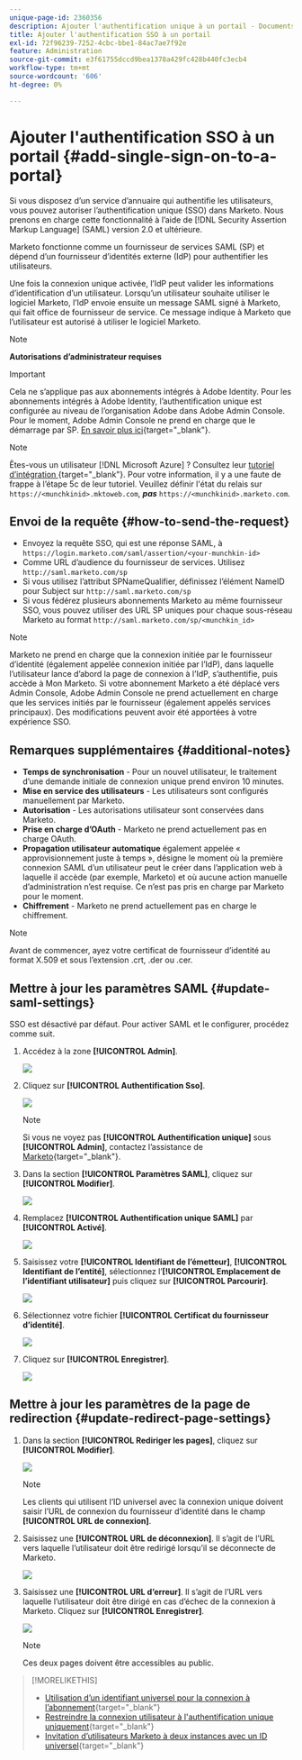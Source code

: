 ```yaml
---
unique-page-id: 2360356
description: Ajouter l'authentification unique à un portail - Documents Marketo - Documentation du produit
title: Ajouter l'authentification SSO à un portail
exl-id: 72f96239-7252-4cbc-bbe1-84ac7ae7f92e
feature: Administration
source-git-commit: e3f61755dccd9bea1378a429fc428b440fc3ecb4
workflow-type: tm+mt
source-wordcount: '606'
ht-degree: 0%

---
```


# Ajouter l&#39;authentification SSO à un portail {#add-single-sign-on-to-a-portal}

Si vous disposez d’un service d’annuaire qui authentifie les utilisateurs, vous pouvez autoriser l’authentification unique (SSO) dans Marketo. Nous prenons en charge cette fonctionnalité à l’aide de [!DNL Security Assertion Markup Language] (SAML) version 2.0 et ultérieure.

Marketo fonctionne comme un fournisseur de services SAML (SP) et dépend d’un fournisseur d’identités externe (IdP) pour authentifier les utilisateurs.

Une fois la connexion unique activée, l’IdP peut valider les informations d’identification d’un utilisateur. Lorsqu’un utilisateur souhaite utiliser le logiciel Marketo, l’IdP envoie ensuite un message SAML signé à Marketo, qui fait office de fournisseur de service. Ce message indique à Marketo que l’utilisateur est autorisé à utiliser le logiciel Marketo.

>[!NOTE]
>
>**Autorisations d’administrateur requises**

>[!IMPORTANT]
>
>Cela ne s’applique pas aux abonnements intégrés à Adobe Identity. Pour les abonnements intégrés à Adobe Identity, l’authentification unique est configurée au niveau de l’organisation Adobe dans Adobe Admin Console. Pour le moment, Adobe Admin Console ne prend en charge que le démarrage par SP. [En savoir plus ici](https://helpx.adobe.com/fr/enterprise/using/set-up-identity.html){target="_blank"}.

>[!NOTE]
>
>Êtes-vous un utilisateur [!DNL Microsoft Azure] ? Consultez leur [ tutoriel d’intégration ](https://learn.microsoft.com/en-us/entra/identity/saas-apps/marketo-tutorial){target="_blank"}. Pour votre information, il y a une faute de frappe à l’étape 5c de leur tutoriel. Veuillez définir l&#39;état du relais sur `https://<munchkinid>.mktoweb.com`, **_pas_** `https://<munchkinid>.marketo.com`.

## Envoi de la requête {#how-to-send-the-request}

* Envoyez la requête SSO, qui est une réponse SAML, à `https://login.marketo.com/saml/assertion/<your-munchkin-id>`
* Comme URL d’audience du fournisseur de services. Utilisez `http://saml.marketo.com/sp`
* Si vous utilisez l’attribut SPNameQualifier, définissez l’élément NameID pour Subject sur `http://saml.marketo.com/sp`
* Si vous fédérez plusieurs abonnements Marketo au même fournisseur SSO, vous pouvez utiliser des URL SP uniques pour chaque sous-réseau Marketo au format `http://saml.marketo.com/sp/<munchkin_id>`

>[!NOTE]
>
>Marketo ne prend en charge que la connexion initiée par le fournisseur d’identité (également appelée connexion initiée par l’IdP), dans laquelle l’utilisateur lance d’abord la page de connexion à l’IdP, s’authentifie, puis accède à Mon Marketo. Si votre abonnement Marketo a été déplacé vers Admin Console, Adobe Admin Console ne prend actuellement en charge que les services initiés par le fournisseur (également appelés services principaux). Des modifications peuvent avoir été apportées à votre expérience SSO.

## Remarques supplémentaires {#additional-notes}

* **Temps de synchronisation** - Pour un nouvel utilisateur, le traitement d’une demande initiale de connexion unique prend environ 10 minutes.
* **Mise en service des utilisateurs** - Les utilisateurs sont configurés manuellement par Marketo.
* **Autorisation** - Les autorisations utilisateur sont conservées dans Marketo.
* **Prise en charge d’OAuth** - Marketo ne prend actuellement pas en charge OAuth.
* **Propagation utilisateur automatique** également appelée « approvisionnement juste à temps », désigne le moment où la première connexion SAML d’un utilisateur peut le créer dans l’application web à laquelle il accède (par exemple, Marketo) et où aucune action manuelle d’administration n’est requise. Ce n’est pas pris en charge par Marketo pour le moment.
* **Chiffrement** - Marketo ne prend actuellement pas en charge le chiffrement.

>[!NOTE]
>
>Avant de commencer, ayez votre certificat de fournisseur d’identité au format X.509 et sous l’extension .crt, .der ou .cer.

## Mettre à jour les paramètres SAML {#update-saml-settings}

SSO est désactivé par défaut. Pour activer SAML et le configurer, procédez comme suit.

1. Accédez à la zone **[!UICONTROL Admin]**.

   ![](assets/add-single-sign-on-to-a-portal-1.png)

1. Cliquez sur **[!UICONTROL Authentification Sso]**.

   ![](assets/add-single-sign-on-to-a-portal-2.png)

   >[!NOTE]
   >
   >Si vous ne voyez pas **[!UICONTROL Authentification unique]** sous **[!UICONTROL Admin]**, contactez l’assistance de [Marketo](https://nation.marketo.com/t5/Support/ct-p/Support){target="_blank"}.

1. Dans la section **[!UICONTROL Paramètres SAML]**, cliquez sur **[!UICONTROL Modifier]**.

   ![](assets/add-single-sign-on-to-a-portal-3.png)

1. Remplacez **[!UICONTROL Authentification unique SAML]** par **[!UICONTROL Activé]**.

   ![](assets/add-single-sign-on-to-a-portal-4.png)

1. Saisissez votre **[!UICONTROL Identifiant de l’émetteur]**, **[!UICONTROL Identifiant de l’entité]**, sélectionnez l’**[!UICONTROL Emplacement de l’identifiant utilisateur]** puis cliquez sur **[!UICONTROL Parcourir]**.

   ![](assets/add-single-sign-on-to-a-portal-5.png)

1. Sélectionnez votre fichier **[!UICONTROL Certificat du fournisseur d’identité]**.

   ![](assets/add-single-sign-on-to-a-portal-6.png)

1. Cliquez sur **[!UICONTROL Enregistrer]**.

   ![](assets/add-single-sign-on-to-a-portal-7.png)

## Mettre à jour les paramètres de la page de redirection {#update-redirect-page-settings}

1. Dans la section **[!UICONTROL Rediriger les pages]**, cliquez sur **[!UICONTROL Modifier]**.

   ![](assets/add-single-sign-on-to-a-portal-8.png)

   >[!NOTE]
   >
   >Les clients qui utilisent l’ID universel avec la connexion unique doivent saisir l’URL de connexion du fournisseur d’identité dans le champ **[!UICONTROL URL de connexion]**.

1. Saisissez une **[!UICONTROL URL de déconnexion]**. Il s’agit de l’URL vers laquelle l’utilisateur doit être redirigé lorsqu’il se déconnecte de Marketo.

   ![](assets/add-single-sign-on-to-a-portal-9.png)

1. Saisissez une **[!UICONTROL URL d’erreur]**. Il s’agit de l’URL vers laquelle l’utilisateur doit être dirigé en cas d’échec de la connexion à Marketo. Cliquez sur **[!UICONTROL Enregistrer]**.

   ![](assets/add-single-sign-on-to-a-portal-10.png)

   >[!NOTE]
   >
   >Ces deux pages doivent être accessibles au public.

>[!MORELIKETHIS]
>
>* [Utilisation d’un identifiant universel pour la connexion à l’abonnement](/help/marketo/product-docs/administration/settings/using-a-universal-id-for-subscription-login.md){target="_blank"}
>* [Restreindre la connexion utilisateur à l&#39;authentification unique uniquement](/help/marketo/product-docs/administration/additional-integrations/restrict-user-login-to-sso-only.md){target="_blank"}
>* [Invitation d’utilisateurs Marketo à deux instances avec un ID universel](https://nation.marketo.com/t5/Knowledgebase/Inviting-Marketo-Users-to-Two-Instances-with-Universal-ID-UID/ta-p/251122){target="_blank"}
